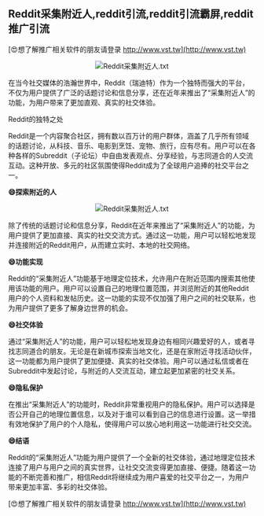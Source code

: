 ## **Reddit采集附近人,reddit引流,reddit引流霸屏,reddit推广引流**

[😍想了解推广相关软件的朋友请登录 http://www.vst.tw](http://www.vst.tw)

 <center><img src="https://vst.tw/MP4/tuiguang/png/6.png" alt="Reddit采集附近人.txt"></center>

在当今社交媒体的浩瀚世界中，Reddit（瑞迪特）作为一个独特而强大的平台，不仅为用户提供了广泛的话题讨论和信息分享，还在近年来推出了“采集附近人”的功能，为用户带来了更加直观、真实的社交体验。

Reddit的独特之处

Reddit是一个内容聚合社区，拥有数以百万计的用户群体，涵盖了几乎所有领域的话题讨论，从科技、音乐、电影到烹饪、宠物、旅行，应有尽有。用户可以在各种各样的Subreddit（子论坛）中自由发表观点、分享经验，与志同道合的人交流互动。这种开放、多元的社区氛围使得Reddit成为了全球用户追捧的社交平台之一。

**😄探索附近的人**

 <center><img src="https://vst.tw/MP4/tuiguang/png/1.png" alt="Reddit采集附近人.txt"></center>

除了传统的话题讨论和信息分享，Reddit在近年来推出了“采集附近人”的功能，为用户提供了更加直接、真实的社交交流方式。通过这一功能，用户可以轻松地发现并连接附近的Reddit用户，从而建立实时、本地的社交网络。

**😄功能实现**

Reddit的“采集附近人”功能基于地理定位技术，允许用户在附近范围内搜索其他使用该功能的用户。用户可以设置自己的地理位置范围，并浏览附近的其他Reddit用户的个人资料和发帖历史。这一功能的实现不仅加强了用户之间的社交联系，也为用户提供了更多了解身边世界的机会。

**😄社交体验**

通过“采集附近人”的功能，用户可以轻松地发现身边有相同兴趣爱好的人，或者寻找志同道合的朋友。无论是在新城市探索当地文化，还是在家附近寻找活动伙伴，这一功能都为用户提供了更加便捷、真实的社交体验。用户可以通过私信或者在Subreddit中发起讨论，与附近的人交流互动，建立起更加紧密的社交关系。

**😄隐私保护**

在推出“采集附近人”的功能时，Reddit非常重视用户的隐私保护。用户可以选择是否公开自己的地理位置信息，以及对于谁可以看到自己的信息进行设置。这一举措有效地保护了用户的个人隐私，使得用户可以放心地利用这一功能进行社交交流。

**😄结语**

Reddit的“采集附近人”功能为用户提供了一个全新的社交体验，通过地理定位技术连接了用户与用户之间的真实世界，让社交交流变得更加直接、便捷。随着这一功能的不断完善和推广，相信Reddit将继续成为用户喜爱的社交平台之一，为用户带来更加丰富、多彩的社交体验。

[😍想了解推广相关软件的朋友请登录 http://www.vst.tw](http://www.vst.tw)



